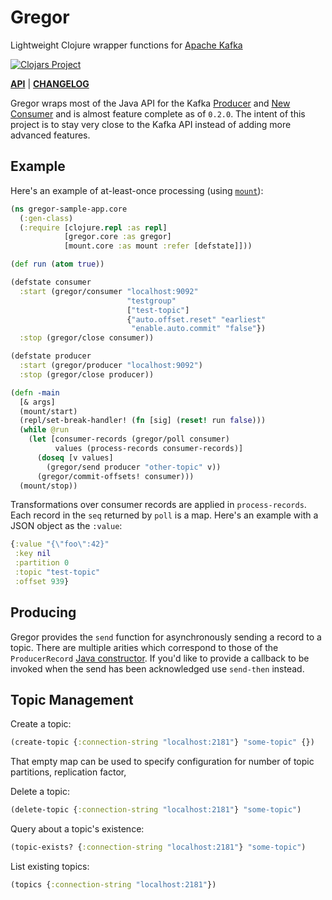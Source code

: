 # Gregor

Lightweight Clojure wrapper functions for [Apache Kafka](http://kafka.apache.org/)

[![Clojars Project](https://clojars.org/io.weft/gregor/latest-version.svg)](https://clojars.org/io.weft/gregor)

[**API**](http://ccann.github.io/gregor/) | [**CHANGELOG**](https://github.com/ccann/gregor/blob/master/CHANGELOG.md)

Gregor wraps most of the Java API for the Kafka [Producer](http://kafka.apache.org/0100/javadoc/index.html?org/apache/kafka/clients/producer/KafkaProducer.html) and [New Consumer](http://kafka.apache.org/0100/javadoc/index.html?org/apache/kafka/clients/consumer/KafkaConsumer.html) and is almost feature complete as of `0.2.0`. The intent of this project is to stay very close to the Kafka API instead of adding more advanced features.

## Example

Here's an example of at-least-once processing (using [`mount`](https://github.com/tolitius/mount)):

```clojure
(ns gregor-sample-app.core
  (:gen-class)
  (:require [clojure.repl :as repl]
            [gregor.core :as gregor]
            [mount.core :as mount :refer [defstate]]))

(def run (atom true))

(defstate consumer
  :start (gregor/consumer "localhost:9092"
                          "testgroup"
                          ["test-topic"]
                          {"auto.offset.reset" "earliest"
                           "enable.auto.commit" "false"})
  :stop (gregor/close consumer))

(defstate producer
  :start (gregor/producer "localhost:9092")
  :stop (gregor/close producer))

(defn -main
  [& args]
  (mount/start)
  (repl/set-break-handler! (fn [sig] (reset! run false)))
  (while @run
    (let [consumer-records (gregor/poll consumer)
          values (process-records consumer-records)]
      (doseq [v values]
        (gregor/send producer "other-topic" v))
      (gregor/commit-offsets! consumer)))
  (mount/stop))
```

Transformations over consumer records are applied in `process-records`. Each record in
the `seq` returned by `poll` is a map. Here's an example with a JSON object as the
`:value`:

```clojure
{:value "{\"foo\":42}"
 :key nil
 :partition 0
 :topic "test-topic"
 :offset 939}
```

## Producing

Gregor provides the `send` function for asynchronously sending a record to a topic. There
are multiple arities which correspond to those of the `ProducerRecord`
[Java constructor](https://kafka.apache.org/0100/javadoc/org/apache/kafka/clients/producer/ProducerRecord.html). If
you'd like to provide a callback to be invoked when the send has been acknowledged use
`send-then` instead.

## Topic Management

Create a topic:

```clojure
(create-topic {:connection-string "localhost:2181"} "some-topic" {})
```
That empty map can be used to specify configuration for number of topic partitions, replication factor,

Delete a topic:

``` clojure
(delete-topic {:connection-string "localhost:2181"} "some-topic")
```

Query about a topic's existence:

``` clojure
(topic-exists? {:connection-string "localhost:2181"} "some-topic")
```

List existing topics:

``` clojure
(topics {:connection-string "localhost:2181"})
```
